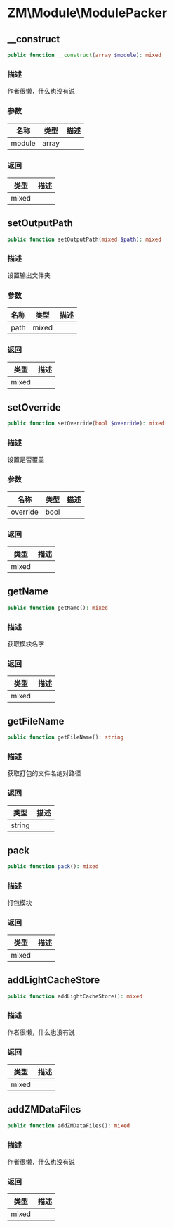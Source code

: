 # ZM\Module\ModulePacker

## __construct

```php
public function __construct(array $module): mixed
```

### 描述

作者很懒，什么也没有说

### 参数

| 名称 | 类型 | 描述 |
| -------- | ---- | ----------- |
| module | array |  |

### 返回

| 类型 | 描述 |
| ---- | ----------- |
| mixed |  |


## setOutputPath

```php
public function setOutputPath(mixed $path): mixed
```

### 描述

设置输出文件夹

### 参数

| 名称 | 类型 | 描述 |
| -------- | ---- | ----------- |
| path | mixed |  |

### 返回

| 类型 | 描述 |
| ---- | ----------- |
| mixed |  |


## setOverride

```php
public function setOverride(bool $override): mixed
```

### 描述

设置是否覆盖

### 参数

| 名称 | 类型 | 描述 |
| -------- | ---- | ----------- |
| override | bool |  |

### 返回

| 类型 | 描述 |
| ---- | ----------- |
| mixed |  |


## getName

```php
public function getName(): mixed
```

### 描述

获取模块名字

### 返回

| 类型 | 描述 |
| ---- | ----------- |
| mixed |  |


## getFileName

```php
public function getFileName(): string
```

### 描述

获取打包的文件名绝对路径

### 返回

| 类型 | 描述 |
| ---- | ----------- |
| string |  |


## pack

```php
public function pack(): mixed
```

### 描述

打包模块

### 返回

| 类型 | 描述 |
| ---- | ----------- |
| mixed |  |


## addLightCacheStore

```php
public function addLightCacheStore(): mixed
```

### 描述

作者很懒，什么也没有说

### 返回

| 类型 | 描述 |
| ---- | ----------- |
| mixed |  |


## addZMDataFiles

```php
public function addZMDataFiles(): mixed
```

### 描述

作者很懒，什么也没有说

### 返回

| 类型 | 描述 |
| ---- | ----------- |
| mixed |  |
